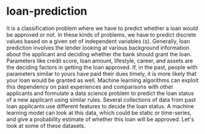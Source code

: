 # loan-prediction
It is a classification problem where we have to predict whether a loan would be approved or not. In these kinds of problems, we have to predict discrete values based on a given set of independent variables (s).
Generally, loan prediction involves the lender looking at various background information about the applicant and deciding whether the bank should grant the loan. Parameters like credit score, loan amount, lifestyle, career, and assets are the deciding factors in getting the loan approved. If, in the past, people with parameters similar to yours have paid their dues timely, it is more likely that your loan would be granted as well.
Machine learning algorithms can exploit this dependency on past experiences and comparisons with other applicants and formulate a data science problem to predict the loan status of a new applicant using similar rules.
Several collections of data from past loan applicants use different features to decide the loan status. A machine learning model can look at this data, which could be static or time-series, and give a probability estimate of whether this loan will be approved. Let's look at some of these datasets.
